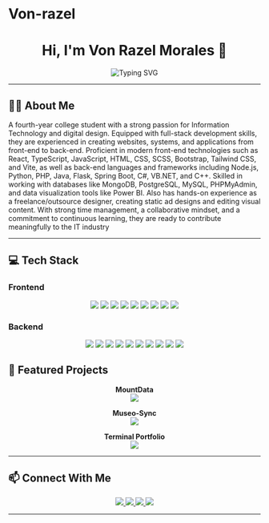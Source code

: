 # Von-razel
<h1 align="center">Hi, I'm Von Razel Morales 👋</h1>
<p align="center">
  <img src="https://readme-typing-svg.demolab.com?font=Fira+Code&size=32&pause=1000&color=36BCF7&center=true&vCenter=true&width=700&lines=Full+Stack+Developer;Graphic+Designer;Gymrat" alt="Typing SVG" />
</p>



---

## 🧑‍💻 About Me
A fourth-year college student with a strong passion for Information Technology and digital design. Equipped with full-stack development skills, they are experienced in creating websites, systems, and applications from front-end to back-end. Proficient in modern front-end technologies such as React, TypeScript, JavaScript, HTML, CSS, SCSS, Bootstrap, Tailwind CSS, and Vite, as well as back-end languages and frameworks including Node.js, Python, PHP, Java, Flask, Spring Boot, C#, VB.NET, and C++. Skilled in working with databases like MongoDB, PostgreSQL, MySQL, PHPMyAdmin, and data visualization tools like Power BI. Also has hands-on experience as a freelance/outsource designer, creating static ad designs and editing visual content. With strong time management, a collaborative mindset, and a commitment to continuous learning, they are ready to contribute meaningfully to the IT industry

---

## 💻 Tech Stack

### Frontend  
<p align="center">
  <img src="https://img.shields.io/badge/-React-20232A?style=for-the-badge&logo=react" />
  <img src="https://img.shields.io/badge/-Angular-DD0031?style=for-the-badge&logo=angular" />
  <img src="https://img.shields.io/badge/-TypeScript-3178C6?style=for-the-badge&logo=typescript" />
  <img src="https://img.shields.io/badge/-JavaScript-F7DF1E?style=for-the-badge&logo=javascript&logoColor=black" />
  <img src="https://img.shields.io/badge/-HTML5-E34F26?style=for-the-badge&logo=html5" />
  <img src="https://img.shields.io/badge/-CSS3-1572B6?style=for-the-badge&logo=css3" />
  <img src="https://img.shields.io/badge/-Tailwind_CSS-06B6D4?style=for-the-badge&logo=tailwind-css" />
  <img src="https://img.shields.io/badge/-Bootstrap-563D7C?style=for-the-badge&logo=bootstrap" />
  <img src="https://img.shields.io/badge/-Vite-646CFF?style=for-the-badge&logo=vite" />
</p>

### Backend  
<p align="center">
  <img src="https://img.shields.io/badge/-Node.js-339933?style=for-the-badge&logo=node.js" />
  <img src="https://img.shields.io/badge/-Express.js-000000?style=for-the-badge&logo=express" />
  <img src="https://img.shields.io/badge/-Python-3776AB?style=for-the-badge&logo=python" />
  <img src="https://img.shields.io/badge/-Flask-000000?style=for-the-badge&logo=flask" />
  <img src="https://img.shields.io/badge/-PHP-777BB4?style=for-the-badge&logo=php" />
  <img src="https://img.shields.io/badge/-Java-007396?style=for-the-badge&logo=java" />
  <img src="https://img.shields.io/badge/-Spring_Boot-6DB33F?style=for-the-badge&logo=spring-boot" />
  <img src="https://img.shields.io/badge/-C%23-239120?style=for-the-badge&logo=c-sharp" />
  <img src="https://img.shields.io/badge/-VB.NET-512BD4?style=for-the-badge&logo=dotnet" />
  <img src="https://img.shields.io/badge/-C++-00599C?style=for-the-badge&logo=c%2b%2b" />
</p>

## 🚀 Featured Projects

<p align="center">
  <strong>MountData</strong><br>
  <a href="https://museo-de-malaquing-tubig.vercel.app/" target="_blank">
    <img src="https://img.shields.io/badge/-VISIT%20PROJECT-black?style=for-the-badge&logo=vercel&logoColor=white" />
  </a>
</p>

<p align="center">
  <strong>Museo-Sync</strong><br>
  <a href="https://museo-de-malaquing-tubig.vercel.app/" target="_blank">
    <img src="https://img.shields.io/badge/-VISIT%20PROJECT-black?style=for-the-badge&logo=vercel&logoColor=white" />
  </a>
</p>

<p align="center">
  <strong>Terminal Portfolio</strong><br>
  <a href="https://rick-andrew-terminal-portfolio.vercel.app/" target="_blank">
    <img src="https://img.shields.io/badge/-VISIT%20PROJECT-black?style=for-the-badge&logo=vercel&logoColor=white" />
  </a>
</p>

---

## 📫 Connect With Me

<p align="center">
  <a href="mailto:bonyrazelmorales@gmail.com" target="_blank">
    <img src="https://img.shields.io/badge/Email-D14836?style=for-the-badge&logo=gmail&logoColor=white" />
  </a>
  <a href="https://linkedin.com/in/yourprofile" target="_blank">
    <img src="https://img.shields.io/badge/LinkedIn-0077B5?style=for-the-badge&logo=linkedin&logoColor=white" />
  </a>
  <a href="https://rick-andrew-terminal-portfolio.vercel.app/" target="_blank">
    <img src="https://img.shields.io/badge/Portfolio-000000?style=for-the-badge&logo=vercel&logoColor=white" />
  </a>
  <a href="https://www.upwork.com/freelancers/~014d9ff5b56e4e23b6?mp_source=share" target="_blank">
    <img src="https://img.shields.io/badge/Upwork-6FDA44?style=for-the-badge&logo=upwork&logoColor=white" />
  </a>
</p>

---
